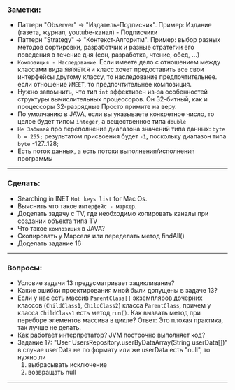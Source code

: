 ### Заметки:
* Паттерн "Observer" -> "Издатель-Подписчик". Пример: Издание (газета, журнал, youtube-канал) - Подписчики
* Паттерн "Strategy" -> "Контекст-Алгоритм". Пример: выбор разных методов сортировки, разработчик и разные стратегии его поведения в течение дня (сон, разработка, чтение, обед, ...)
* `Композиция - Наследование`. Если имеете дело с отношением между классами вида `ЯВЛЯЕТСЯ` и класс хочет предоставить все свои интерфейсы другому классу, то наследование предпочтительнее.
если отношение `ИМЕЕТ`, то предпочтительнее композиция.
* Нужно запомнить, что тип `int` эффективен из-за особенностей структуры вычислительных процессоров. Он 32-битный, как и процессоры 32-разрядные Просто примите на веру.
* По умолчанию в JAVA, если вы указываете конкретное число, то целое будет типом `integer`, а вещественное типа `double`
* `Не Забывай` про переполнение диапазона значений типа данных: `byte b = 255;` результатом присвоения будет `-1`, поскольку диапазон типа `byte` -127..128;
* Есть поток данных, а есть потоки выполнения/исполнения программы

* * * * *

### Сделать:
* Searching in INET `Hot keys list` for Mac Os. 
* Выяснить что такое `интерфейс - маркер`.
* Доделать задачу с TV, где необходимо копировать каналы при создании объекта типа TV
* Что такое ``композиция`` в JAVA?
* Скопировать у Марселя или переделать метод findAll()
* Доделать задание 16

* * * * * 

### Вопросы:
* Условие задачи 13 предусматривает зацикливание?
* Какие ошибки проектирования мной были допущены в задаче 13?
* Если у нас есть массив `ParentClass[]` экземпляров дочерних классов (`ChildClass1`, `ChildClass2`) класса `ParentClass`, причем у класса `ChildClass1` есть метод `run()`. Как вызвать метод при переборе элементов массива в цикле? Ответ: Это плохая практика, так лучше не делать.
* Как работает интерпретатор? JVM построчно выполняет код?
* Задание 17: "User UsersRepository.userByDataArray(String userData[])" в случае userData не по формату или же userData есть "null", то нужно ли
  1. выбрасывать исключение
  2. возвращать null

* * * * *
